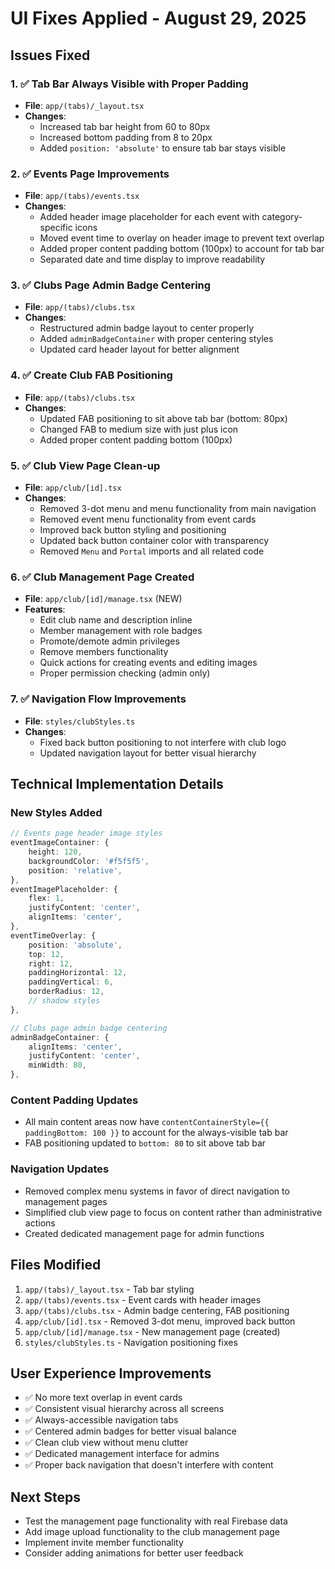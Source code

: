 # UI Fixes Applied - August 29, 2025

## Issues Fixed

### 1. ✅ Tab Bar Always Visible with Proper Padding
- **File**: `app/(tabs)/_layout.tsx`
- **Changes**: 
  - Increased tab bar height from 60 to 80px
  - Increased bottom padding from 8 to 20px
  - Added `position: 'absolute'` to ensure tab bar stays visible

### 2. ✅ Events Page Improvements
- **File**: `app/(tabs)/events.tsx`
- **Changes**:
  - Added header image placeholder for each event with category-specific icons
  - Moved event time to overlay on header image to prevent text overlap
  - Added proper content padding bottom (100px) to account for tab bar
  - Separated date and time display to improve readability

### 3. ✅ Clubs Page Admin Badge Centering
- **File**: `app/(tabs)/clubs.tsx` 
- **Changes**:
  - Restructured admin badge layout to center properly
  - Added `adminBadgeContainer` with proper centering styles
  - Updated card header layout for better alignment

### 4. ✅ Create Club FAB Positioning
- **File**: `app/(tabs)/clubs.tsx`
- **Changes**:
  - Updated FAB positioning to sit above tab bar (bottom: 80px)
  - Changed FAB to medium size with just plus icon
  - Added proper content padding bottom (100px)

### 5. ✅ Club View Page Clean-up
- **File**: `app/club/[id].tsx`
- **Changes**:
  - Removed 3-dot menu and menu functionality from main navigation
  - Removed event menu functionality from event cards
  - Improved back button styling and positioning
  - Updated back button container color with transparency
  - Removed `Menu` and `Portal` imports and all related code

### 6. ✅ Club Management Page Created
- **File**: `app/club/[id]/manage.tsx` (NEW)
- **Features**:
  - Edit club name and description inline
  - Member management with role badges
  - Promote/demote admin privileges
  - Remove members functionality
  - Quick actions for creating events and editing images
  - Proper permission checking (admin only)

### 7. ✅ Navigation Flow Improvements
- **File**: `styles/clubStyles.ts`
- **Changes**:
  - Fixed back button positioning to not interfere with club logo
  - Updated navigation layout for better visual hierarchy

## Technical Implementation Details

### New Styles Added
```typescript
// Events page header image styles
eventImageContainer: {
    height: 120,
    backgroundColor: '#f5f5f5',
    position: 'relative',
},
eventImagePlaceholder: {
    flex: 1,
    justifyContent: 'center',
    alignItems: 'center',
},
eventTimeOverlay: {
    position: 'absolute',
    top: 12,
    right: 12,
    paddingHorizontal: 12,
    paddingVertical: 6,
    borderRadius: 12,
    // shadow styles
},

// Clubs page admin badge centering
adminBadgeContainer: {
    alignItems: 'center',
    justifyContent: 'center',
    minWidth: 80,
},
```

### Content Padding Updates
- All main content areas now have `contentContainerStyle={{ paddingBottom: 100 }}` to account for the always-visible tab bar
- FAB positioning updated to `bottom: 80` to sit above tab bar

### Navigation Updates
- Removed complex menu systems in favor of direct navigation to management pages
- Simplified club view page to focus on content rather than administrative actions
- Created dedicated management page for admin functions

## Files Modified
1. `app/(tabs)/_layout.tsx` - Tab bar styling
2. `app/(tabs)/events.tsx` - Event cards with header images
3. `app/(tabs)/clubs.tsx` - Admin badge centering, FAB positioning
4. `app/club/[id].tsx` - Removed 3-dot menu, improved back button
5. `app/club/[id]/manage.tsx` - New management page (created)
6. `styles/clubStyles.ts` - Navigation positioning fixes

## User Experience Improvements
- ✅ No more text overlap in event cards
- ✅ Consistent visual hierarchy across all screens
- ✅ Always-accessible navigation tabs
- ✅ Centered admin badges for better visual balance
- ✅ Clean club view without menu clutter
- ✅ Dedicated management interface for admins
- ✅ Proper back navigation that doesn't interfere with content

## Next Steps
- Test the management page functionality with real Firebase data
- Add image upload functionality to the club management page
- Implement invite member functionality
- Consider adding animations for better user feedback
